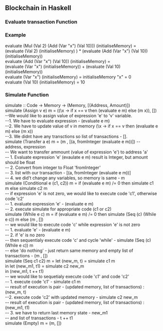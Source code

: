 ## Blockchain in Haskell 

### Evaluate transaction Function
### Example

evaluate (Mul (Val 2) (Add (Var "x") (Val 10))) (initialiseMemory) = <br>
(evaluate (Val 2) (initialiseMemory) ) * (evaluate (Add (Var "x") (Val 10)) (initialiseMemory)) <br>
evaluate (Add (Var "x") (Val 10)) (initialiseMemory) = <br>
(evaluate (Var "x") (initialiseMemory)) + (evaluate (Val 10) (initialiseMemory)) <br>
evaluate (Var "x") (initialiseMemory) = initialiseMemory "x" = 0 <br>
evaluate (Val 10) (initialiseMemory) = 10 <br>

### Simulate Function 

simulate :: Code -> Memory -> (Memory, [(Address, Amount)]) <br>
simulate (Assign v e) m = ((\x -> if x == v then (evaluate e m) else (m x)), []) <br>
--We would like to assign value of expression 'e' to 'v' variable. <br>
--1. We have to evaluate expression - (evaluate e m) <br>
--2. We have to update value of v in memory (\x -> if x == v then (evaluate e m) else (m x)) <br>
--3. We didnt have any transctions so list of transactions - []. <br>
simulate (Transfer a e) m = (m , [(a, fromInteger (evaluate e m))]) -- address, expression <br>
-- We want to transfer ammount (value of expression 'e') to address 'a' <br>
-- 1. Evaluate expression 'e' (evaulate e m) result is Integer, but amount should be float <br>
-- 2. Convert from integer to Float 'fromInteger' <br>
-- 3. list with our transaction - [(a, fromInteger (evaluate e m))] <br>
-- 4. we did't change any variables, so memory is same - m <br>
simulate (Conditional e (c1, c2)) m = if (evaluate e m) /= 0 then simulate c1 m else simulate c2 m <br>
-- if expression 'e' is not zero, we would like to execute code 'c1', otherwise code 'c2' <br>
-- 1. evaluate expression 'e' - (evaluate e m) <br>
-- 2. execute simulate for appropriate code (c1 or c2) <br>
simulate (While e c) m = if (evaluate e m) /= 0 then simulate (Seq (c) (While e c)) m else (m , []) <br>
-- we would like to execute code 'c' while expression 'e' is not zero <br>
-- 1. evaluate 'e' - (evaluate e m) <br>
-- 2. if 'e' is no zero <br>
-- then sequentialy execute code 'c' and cycle 'while' - simulate (Seq (c) (While e c)) m <br>
-- else 'do nothing' - just return same memory and empty list of transactions - (m , []) <br>
simulate (Seq c1 c2) m = let (new_m, t) = simulate c1 m <br>
                         in let (new_m1, t1) = simulate c2 new_m <br>
                            in (new_m1, t ++ t1) <br>
-- we would like to sequetialy execute code 'c1' and code 'c2' <br>
-- 1. execute code 'c1' - simulate c1 m <br>
-- result of execution is pair - (updated memory, list of transactions) : (new_m, t) <br>
--2. execute code 'c2' with updated memory - simulate c2 new_m <br>
-- result of execution is pair - (updated memory, list of transactions) : (new_m1, t1) <br>
-- 3. we have to return last memory state - new_m1 <br>
-- and list of transactions - t ++ t1 <br>
simulate (Empty) m = (m, []) <br>


